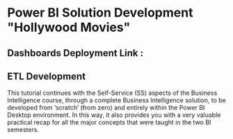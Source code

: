 # Power BI Solution Development "Hollywood Movies" 
## Dashboards Deployment Link : 


## ETL Development

This tutorial continues with the Self-Service (SS) aspects of the Business Intelligence course, through
a complete Business Intelligence solution, to be developed from ‘scratch’ (from zero) and entirely
within the Power BI Desktop environment. In this way, it also provides you with a very valuable
practical recap for all the major concepts that were taught in the two BI semesters.
